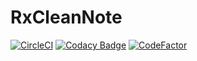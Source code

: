 # RxCleanNote
[![CircleCI](https://circleci.com/gh/gudrmsglgl/RxCleanNote.svg?style=shield)](https://circleci.com/gh/gudrmsglgl/RxCleanNote)
[![Codacy Badge](https://api.codacy.com/project/badge/Grade/8c2c68c84fbb4fa994f9f832292bddff)](https://app.codacy.com/manual/gudrmsglgl/RxCleanNote?utm_source=github.com&utm_medium=referral&utm_content=gudrmsglgl/RxCleanNote&utm_campaign=Badge_Grade_Dashboard)
[![CodeFactor](https://www.codefactor.io/repository/github/gudrmsglgl/rxcleannote/badge)](https://www.codefactor.io/repository/github/gudrmsglgl/rxcleannote)
